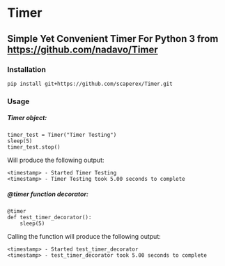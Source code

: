 # Timer
## Simple Yet Convenient Timer For Python 3 from https://github.com/nadavo/Timer

### Installation
```
pip install git+https://github.com/scaperex/Timer.git
```

### Usage

##### Timer object:
```
timer_test = Timer("Timer Testing")
sleep(5)
timer_test.stop()
```
Will produce the following output:
```
<timestamp> - Started Timer Testing
<timestamp> - Timer Testing took 5.00 seconds to complete
```
##### @timer function decorator:
```
@timer
def test_timer_decorator():
    sleep(5)
```
Calling the function will produce the following output:
```
<timestamp> - Started test_timer_decorator
<timestamp> - test_timer_decorator took 5.00 seconds to complete
```
